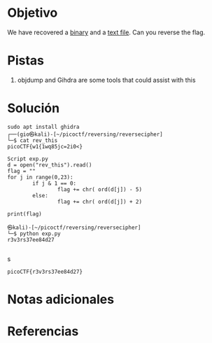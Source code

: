 # Objetivo
We have recovered a [binary](https://jupiter.challenges.picoctf.org/static/31c9b832d036a10daeef52d8b4290ef0/rev) and a [text file](https://jupiter.challenges.picoctf.org/static/31c9b832d036a10daeef52d8b4290ef0/rev_this). Can you reverse the flag.
# Pistas
1. objdump and Gihdra are some tools that could assist with this
# Solución
```
sudo apt install ghidra
┌──(gio㉿kali)-[~/picoctf/reversing/reversecipher]
└─$ cat rev_this 
picoCTF{w1{1wq85jc=2i0<}                                                                             

Script exp.py
d = open("rev_this").read()
flag = ""
for j in range(0,23):
        if j & 1 == 0:
                flag += chr( ord(d[j]) - 5)
        else:
                flag += chr( ord(d[j]) + 2)

print(flag)

㉿kali)-[~/picoctf/reversing/reversecipher]
└─$ python exp.py
r3v3rs37ee84d27
                           

```
s
```
picoCTF{r3v3rs37ee84d27}
```
# Notas adicionales
# Referencias